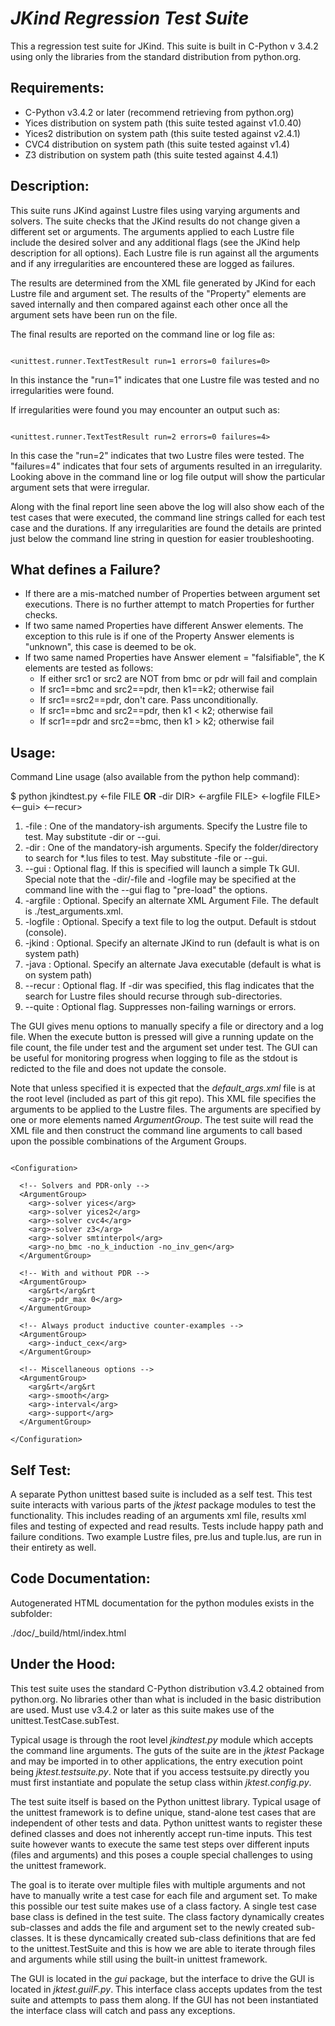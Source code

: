 # *JKind Regression Test Suite*

This a regression test suite for JKind. This suite is built in C-Python v 3.4.2 using only the libraries from the standard distribution from python.org.

## Requirements:
 - C-Python v3.4.2 or later (recommend retrieving from python.org)
 - Yices distribution on system path (this suite tested against v1.0.40)
 - Yices2 distribution on system path (this suite tested against v2.4.1)
 - CVC4 distribution on system path (this suite tested against v1.4)
 - Z3 distribution on system path (this suite tested against 4.4.1)
 
## Description:
This suite runs JKind against Lustre files using varying arguments and solvers. The suite checks that the JKind results do not change given a different set or arguments. The arguments applied to each Lustre file include the desired solver and any additional flags (see the JKind help description for all options). Each Lustre file is run against all the arguments and if any irregularities are encountered these are logged as failures.

The results are determined from the XML file generated by JKind for each Lustre file and argument set. The results of the "Property" elements are saved internally and then compared against each other once all the argument sets have been run on the file.

The final results are reported on the command line or log file as:
<pre><code>
&ltunittest.runner.TextTestResult run=1 errors=0 failures=0&gt
</code></pre>
In this instance the "run=1" indicates that one Lustre file was tested and no irregularities were found.

If irregularities were found you may encounter an output such as:
<pre><code>
&ltunittest.runner.TextTestResult run=2 errors=0 failures=4&gt
</code></pre>
In this case the "run=2" indicates that two Lustre files were tested. The "failures=4" indicates that four sets of arguments resulted in an irregularity. Looking above in the command line or log file output will show the particular argument sets that were irregular.

Along with the final report line seen above the log will also show each of the test cases that were executed, the command line strings called for each test case and the durations. If any irregularities are found the details are printed just below the command line string in question for easier troubleshooting.

## What defines a Failure?
 - If there are a mis-matched number of Properties between argument set executions. There is no further attempt to match Properties for further checks.
 - If two same named Properties have different Answer elements. The exception to this rule is if one of the Property Answer elements is "unknown", this case is deemed to be ok.
 - If two same named Properties have Answer element = "falsifiable", the K elements are tested as follows:
   - If either src1 or src2 are NOT from bmc or pdr will fail and complain
   - If src1==bmc and src2==pdr, then k1==k2; otherwise fail
   - If src1==src2==pdr, don't care. Pass unconditionally.
   - If src1==bmc and src2==pdr, then k1 < k2; otherwise fail
   - If scr1==pdr and src2==bmc, then k1 > k2; otherwise fail
 
## Usage:
Command Line usage (also available from the python help command):

$ python jkindtest.py <-file FILE **OR** -dir DIR> <-argfile FILE> <-logfile FILE> <--gui> <--recur>

1. -file : One of the mandatory-ish arguments. Specify the Lustre file to test. May substitute -dir or --gui.
2. -dir : One of the mandatory-ish arguments. Specify the folder/directory to search for *.lus files to test. May substitute -file or --gui.
3. --gui : Optional flag. If this is specified will launch a simple Tk GUI. Special note that the -dir/-file and -logfile may be specified at the command line with the --gui flag to "pre-load" the options.
4. -argfile : Optional. Specify an alternate XML Argument File. The default is ./test_arguments.xml.
5. -logfile : Optional. Specify a text file to log the output. Default is stdout (console).
6. -jkind : Optional. Specify an alternate JKind to run (default is what is on system path)
7. -java : Optional. Specify an alternate Java executable (default is what is on system path)
8. --recur : Optional flag. If -dir was specified, this flag indicates that the search for Lustre files should recurse through sub-directories.
8. --quite : Optional flag. Suppresses non-failing warnings or errors.

The GUI gives menu options to manually specify a file or directory and a log file. When the execute button is pressed will give a running update on the file count, the file under test and the argument set under test. The GUI can be useful for monitoring progress when logging to file as the stdout is redicted to the file and does not update the console.

Note that unless specified it is expected that the *default_args.xml* file is at the root level (included as part of this git repo). This XML file specifies the arguments to be applied to the Lustre files. The arguments are specified by one or more elements named *ArgumentGroup*. The test suite will read the XML file and then construct the command line arguments to call based upon the possible combinations of the Argument Groups.

<pre><code>
&ltConfiguration&gt

  &lt!-- Solvers and PDR-only --&gt
  &ltArgumentGroup&gt
    &ltarg&gt-solver yices&lt/arg&gt
    &ltarg&gt-solver yices2&lt/arg&gt
    &ltarg&gt-solver cvc4&lt/arg&gt
    &ltarg&gt-solver z3&lt/arg&gt
    &ltarg&gt-solver smtinterpol&lt/arg&gt
    &ltarg&gt-no_bmc -no_k_induction -no_inv_gen&lt/arg&gt
  &lt/ArgumentGroup&gt
  
  &lt!-- With and without PDR --&gt
  &ltArgumentGroup&gt
    &ltarg&rt&lt/arg&rt
    &ltarg&gt-pdr_max 0&lt/arg&gt
  &lt/ArgumentGroup&gt
  
  &lt!-- Always product inductive counter-examples --&gt
  &ltArgumentGroup&gt
    &ltarg&gt-induct_cex&lt/arg&gt
  &lt/ArgumentGroup&gt
  
  &lt!-- Miscellaneous options --&gt
  &ltArgumentGroup&gt
    &ltarg&rt&lt/arg&rt
    &ltarg&gt-smooth&lt/arg&gt
    &ltarg&gt-interval&lt/arg&gt
    &ltarg&gt-support&lt/arg&gt
  &lt/ArgumentGroup&gt
  
&lt/Configuration&gt
</code></pre>

## Self Test:
A separate Python unittest based suite is included as a self test. This test suite interacts with various parts of the *jktest* package modules to test the functionality. This includes reading of an arguments xml file, results xml files and testing of expected and read results. Tests include happy path and failure conditions. Two example Lustre files, pre.lus and tuple.lus, are run in their entirety as well.

## Code Documentation:
Autogenerated HTML documentation for the python modules exists in the subfolder:

./doc/_build/html/index.html

## Under the Hood:
This test suite uses the standard C-Python distribution v3.4.2 obtained from python.org. No libraries other than what is included in the basic distribution are used. Must use v3.4.2 or later as this suite makes use of the unittest.TestCase.subTest.

Typical usage is through the root level *jkindtest.py* module which accepts the command line arguments. The guts of the suite are in the *jktest* Package and may be imported in to other applications, the entry execution point being *jktest.testsuite.py*. Note that if you access testsuite.py directly you must first instantiate and populate the setup class within *jktest.config.py*.

The test suite itself is based on the Python unittest library. Typical usage of the unittest framework is to define unique, stand-alone test cases that are independent of other tests and data. Python unittest wants to register these defined classes and does not inherently accept run-time inputs. This test suite however wants to execute the same test steps over different inputs (files and arguments) and this poses a couple special challenges to using the unittest framework. 

The goal is to iterate over multiple files with multiple arguments and not have to manually write a test case for each file and argument set. To make this possible our test suite makes use of a class factory. A single test case base class is defined in the test suite. The class factory dynamically creates sub-classes and adds the file and argument set to the newly created sub-classes. It is these dyncamically created sub-class definitions that are fed to the unittest.TestSuite and this is how we are able to iterate through files and arguments while still using the built-in unittest framework.

The GUI is located in the *gui* package, but the interface to drive the GUI is located in *jktest.guiIF.py*. This interface class accepts updates from the test suite and attempts to pass them along. If the GUI has not been instantiated the interface class will catch and pass any exceptions.

